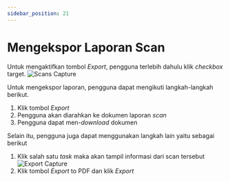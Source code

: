 ```yaml
---
sidebar_position: 21
---
```


# Mengekspor Laporan Scan
Untuk mengaktifkan tombol *Export*, pengguna terlebih dahulu klik *checkbox* target.
![Scans Capture](/img/capture/scans.png)

Untuk mengekspor laporan, pengguna dapat mengikuti langkah-langkah berikut.
1. Klik tombol *Export*
2. Pengguna akan diarahkan ke dokumen laporan *scan*
3. Pengguna dapat men-*download* dokumen

Selain itu, pengguna juga dapat menggunakan langkah lain yaitu sebagai berikut
1. Klik salah satu *task* maka akan tampil informasi dari scan tersebut
   ![Export Capture](/img/capture/export.png)
2. Klik tombol *Export* to PDF dan klik *Export*
